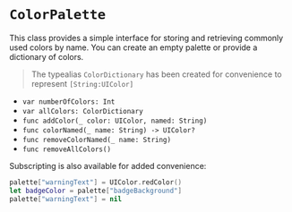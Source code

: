 `ColorPalette`
=============

This class provides a simple interface for storing and retrieving commonly used colors by name.  You can create an empty palette or provide a dictionary of colors.

> The typealias `ColorDictionary` has been created for convenience to represent `[String:UIColor]`

 - `var numberOfColors: Int`
 - `var allColors: ColorDictionary`
 - `func addColor(_ color: UIColor, named: String)`
 - `func colorNamed(_ name: String) -> UIColor?`
 - `func removeColorNamed(_ name: String)`
 - `func removeAllColors()`


Subscripting is also available for added convenience:

```swift
palette["warningText"] = UIColor.redColor()
let badgeColor = palette["badgeBackground"]
palette["warningText"] = nil
```
